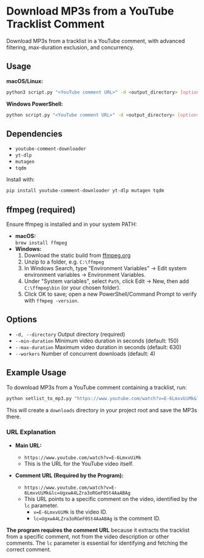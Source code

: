 # Download MP3s from a YouTube Tracklist Comment

Download MP3s from a tracklist in a YouTube comment, with advanced filtering, max-duration exclusion, and concurrency.

## Usage

**macOS/Linux:**
```sh
python3 script.py "<YouTube comment URL>" -d <output_directory> [options]
```

**Windows PowerShell:**
```sh
python script.py "<YouTube comment URL>" -d <output_directory> [options]
```

## Dependencies

- `youtube-comment-downloader`
- `yt-dlp`
- `mutagen`
- `tqdm`

Install with:
```sh
pip install youtube-comment-downloader yt-dlp mutagen tqdm
```

## ffmpeg (required)

Ensure ffmpeg is installed and in your system PATH:

- **macOS:**  
  `brew install ffmpeg`
- **Windows:**
    1. Download the static build from [ffmpeg.org](https://ffmpeg.org/download.html)
    2. Unzip to a folder, e.g. `C:\ffmpeg`
    3. In Windows Search, type "Environment Variables" → Edit system environment variables → Environment Variables.
    4. Under "System variables", select `Path`, click Edit → New, then add `C:\ffmpeg\bin` (or your chosen folder).
    5. Click OK to save; open a new PowerShell/Command Prompt to verify with `ffmpeg -version`.

## Options

- `-d, --directory`       Output directory (required)
- `--min-duration`        Minimum video duration in seconds (default: 150)
- `--max-duration`        Maximum video duration in seconds (default: 630)
- `--workers`             Number of concurrent downloads (default: 4)

## Example Usage

To download MP3s from a YouTube comment containing a tracklist, run:

```sh
python setlist_to_mp3.py "https://www.youtube.com/watch?v=E-6LmxvUiMk&lc=UgxwA4LZra3oRGeF0St4AaABAg" -d downloads
```

This will create a `downloads` directory in your project root and save the MP3s there.

### URL Explanation

- **Main URL:**
  - `https://www.youtube.com/watch?v=E-6LmxvUiMk`
  - This is the URL for the YouTube video itself.

- **Comment URL (Required by the Program):**
  - `https://www.youtube.com/watch?v=E-6LmxvUiMk&lc=UgxwA4LZra3oRGeF0St4AaABAg`
  - This URL points to a specific comment on the video, identified by the `lc` parameter.
    - `v=E-6LmxvUiMk` is the video ID.
    - `lc=UgxwA4LZra3oRGeF0St4AaABAg` is the comment ID.

**The program requires the comment URL** because it extracts the tracklist from a specific comment, not from the video description or other comments. The `lc` parameter is essential for identifying and fetching the correct comment. 